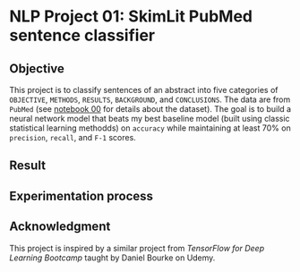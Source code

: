# NLP Project 01: SkimLit PubMed sentence classifier

## Objective

This project is to classify sentences of an abstract into five categories of `OBJECTIVE`, `METHODS`, `RESULTS`, `BACKGROUND`, and `CONCLUSIONS`. The data are from `PubMed` (see [notebook 00](https://github.com/ZYWZong/ML_Practice_Projects/blob/e60a659556b3f231576d4f5c81e0fd0e491ba57e/SkimLit_project_practice/SkimLit_data_preprocessing_and_baseline_model_00.ipynb) for details about the dataset). The goal is to build a neural network model that beats my best baseline model (built using classic statistical learning methodds) on `accuracy` while maintaining at least $70$% on `precision`, `recall`, and `F-1` scores.

## Result

## Experimentation process



## Acknowledgment

This project is inspired by a similar project from *TensorFlow for Deep Learning Bootcamp* taught by Daniel Bourke on Udemy.

